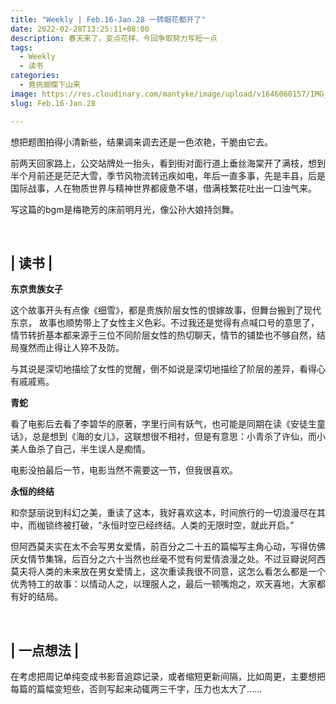 ```yaml
---
title: "Weekly | Feb.16-Jan.28 一转眼花都开了"
date: 2022-02-28T13:25:11+08:00
description: 春天来了，变点花样，今回争取努力写短一点
tags:
  - Weekly
  - 读书
categories:
  - 竟挑蝴蝶下山来
image: https://res.cloudinary.com/mantyke/image/upload/v1646060157/IMG_2186_20220228-225501_rwe9g2.jpg
slug: Feb.16-Jan.28

---
```

<style>
.article-image img {
    display: none;
}  
</style>
想把题图拍得小清新些，结果调来调去还是一色浓艳，干脆由它去。

前两天回家路上，公交站牌处一抬头，看到街对面行道上垂丝海棠开了满枝，想到半个月前还是茫茫大雪，季节风物流转迅疾如电，年后一直多事，先是丰县，后是国际战事，人在物质世界与精神世界都疲惫不堪，借满枝繁花吐出一口浊气来。

写这篇的bgm是梅艳芳的床前明月光，像公孙大娘持剑舞。

<br>

## | 读书 |

**东京贵族女子**

这个故事开头有点像《细雪》，都是贵族阶层女性的恨嫁故事，但舞台搬到了现代东京， 故事也顺势带上了女性主义色彩。不过我还是觉得有点喊口号的意思了，情节转折基本都来源于三位不同阶层女性的热切聊天，情节的铺垫也不够自然，结局戛然而止得让人猝不及防。

与其说是深切地描绘了女性的觉醒，倒不如说是深切地描绘了阶层的差异，看得心有戚戚焉。

**青蛇**

看了电影后去看了李碧华的原著，字里行间有妖气，也可能是同期在读《安徒生童话》，总是想到《海的女儿》，这联想很不相衬，但是有意思：小青杀了许仙，而小美人鱼杀了自己，半生误人是痴情。

电影没拍最后一节，电影当然不需要这一节，但我很喜欢。

**永恒的终结**

和奈瑟丽说到科幻之美，重读了这本，我好喜欢这本，时间旅行的一切浪漫尽在其中，而枷锁终被打破，“永恒时空已经终结。人类的无限时空，就此开启。”

但阿西莫夫实在太不会写男女爱情，前百分之二十五的篇幅写主角心动，写得仿佛厌女情节集锦，后百分之六十当然也丝毫不觉有何爱情浪漫之处。不过豆瓣说阿西莫夫将人类的未来放在男女爱情上，这次重读我很不同意，这怎么看怎么都是一个优秀特工的故事：以情动人之，以理服人之，最后一顿嘴炮之，欢天喜地，大家都有好的结局。

<br>

## | 一点想法 |

在考虑把周记单纯变成书影音追踪记录，或者缩短更新间隔，比如周更，主要想把每篇的篇幅变短些，否则写起来动辄两三千字，压力也太大了……

<br>

